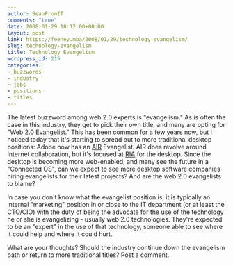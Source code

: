 ```yaml
---
author: SeanFromIT
comments: "true"
date: 2008-01-29 18:12:00+00:00
layout: post
link: https://feeney.mba/2008/01/29/technology-evangelism/
slug: technology-evangelism
title: Technology Evangelism
wordpress_id: 215
categories:
- buzzwords
- industry
- jobs
- positions
- titles
---
```


The latest buzzword among web 2.0 experts is "evangelism." As is often the case in this industry, they get to pick their own title, and many are opting for "Web 2.0 Evangelist." This has been common for a few years now, but I noticed today that it's starting to spread out to more traditional desktop positions: Adobe now has an [AIR](http://en.wikipedia.org/wiki/Adobe_Air) Evangelist. AIR does revolve around Internet collaboration, but it's focused at [RIA](http://en.wikipedia.org/wiki/Rich_Internet_application) for the desktop. Since the desktop is becoming more web-enabled, and many see the future in a "Connected OS", can we expect to see more desktop software companies hiring evangelists for their latest projects? And are the web 2.0 evangelists to blame?  
  
In case you don't know what the evangelist position is, it is typically an internal "marketing" position in or close to the IT department (or at least the CTO/CIO) with the duty of being the advocate for the use of the technology he or she is evangelizing - usually web 2.0 technologies. They're expected to be an "expert" in the use of that technology, someone able to see where it could help and where it could hurt.  
  
What are your thoughts? Should the industry continue down the evangelism path or return to more traditional titles? Post a comment.
